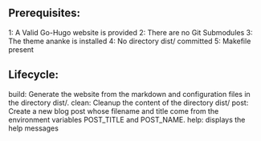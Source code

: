 ## Prerequisites:

1: A Valid Go-Hugo website is provided
2: There are no Git Submodules
3: The theme ananke is installed
4: No directory dist/ committed
5: Makefile present

## Lifecycle:

build: Generate the website from the markdown and configuration files in the directory dist/.
clean: Cleanup the content of the directory dist/
post: Create a new blog post whose filename and title come from the environment variables POST_TITLE and POST_NAME.
help: displays the help messages
